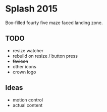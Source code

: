 # Splash 2015

Box-filled fourty five maze faced landing zone.

## TODO

* resize watcher
* rebuild on resize / button press
* ~~favicon~~
* other icons
* crown logo

## Ideas

* motion control
* actual content
